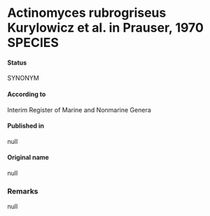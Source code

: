 Actinomyces rubrogriseus Kurylowicz et al. in Prauser, 1970 SPECIES
=======

#### Status
SYNONYM

#### According to
Interim Register of Marine and Nonmarine Genera

#### Published in
null

#### Original name
null

### Remarks
null